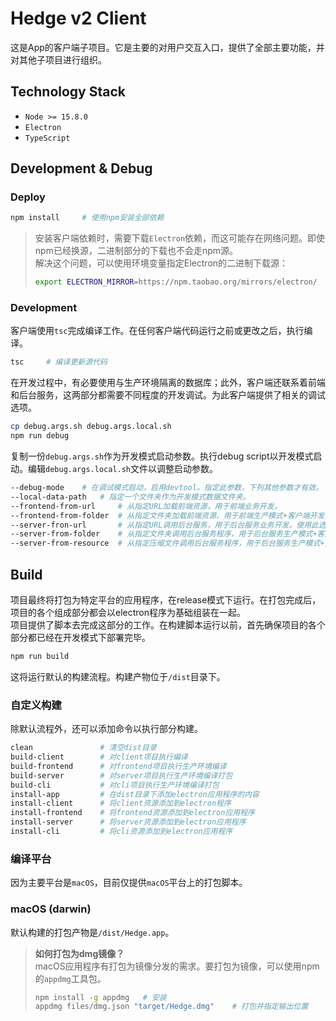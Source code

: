 # Hedge v2 Client
这是App的客户端子项目。它是主要的对用户交互入口，提供了全部主要功能，并对其他子项目进行组织。

## Technology Stack
* `Node >= 15.8.0`
* `Electron`
* `TypeScript`

## Development & Debug
### Deploy
```sh
npm install     # 使用npm安装全部依赖
```

> 安装客户端依赖时，需要下载`Electron`依赖，而这可能存在网络问题。即使npm已经换源，二进制部分的下载也不会走npm源。  
> 解决这个问题，可以使用环境变量指定Electron的二进制下载源：
> ```sh
> export ELECTRON_MIRROR=https://npm.taobao.org/mirrors/electron/
> ```

### Development
客户端使用`tsc`完成编译工作。在任何客户端代码运行之前或更改之后，执行编译。
```sh
tsc     # 编译更新源代码
```
在开发过程中，有必要使用与生产环境隔离的数据库；此外，客户端还联系着前端和后台服务，这两部分都需要不同程度的开发调试。为此客户端提供了相关的调试选项。  
```sh
cp debug.args.sh debug.args.local.sh
npm run debug
```
复制一份`debug.args.sh`作为开发模式启动参数。执行debug script以开发模式启动。编辑`debug.args.local.sh`文件以调整启动参数。
```sh
--debug-mode    # 在调试模式启动，启用devtool。指定此参数，下列其他参数才有效。
--local-data-path   # 指定一个文件夹作为开发模式数据文件夹。
--frontend-from-url     # 从指定URL加载前端资源，用于前端业务开发。
--frontend-from-folder  # 从指定文件夹加载前端资源，用于前端生产模式+客户端开发模式。
--server-fron-url       # 从指定URL调用后台服务，用于后台服务业务开发。使用此选项时后台服务启动管理功能被禁用。
--server-from-folder    # 从指定文件夹调用后台服务程序，用于后台服务生产模式+客户端开发模式。使用此选项时资源管理功能被禁用。
--server-from-resource  # 从指定压缩文件调用后台服务程序，用于后台服务生产模式+资源管理功能调试。
```

## Build
项目最终将打包为特定平台的应用程序，在release模式下运行。在打包完成后，项目的各个组成部分都会以electron程序为基础组装在一起。  
项目提供了脚本去完成这部分的工作。在构建脚本运行以前，首先确保项目的各个部分都已经在开发模式下部署完毕。
```sh
npm run build
```
这将运行默认的构建流程。构建产物位于`/dist`目录下。
### 自定义构建
除默认流程外，还可以添加命令以执行部分构建。
```sh
clean               # 清空dist目录
build-client        # 对client项目执行编译
build-frontend      # 对frontend项目执行生产环境编译
build-server        # 对server项目执行生产环境编译打包
build-cli           # 对cli项目执行生产环境编译打包
install-app         # 在dist目录下添加electron应用程序的内容
install-client      # 将client资源添加到electron程序
install-frontend    # 将frontend资源添加到electron应用程序
install-server      # 将server资源添加到electron应用程序
install-cli         # 将cli资源添加到electron应用程序
```
### 编译平台
因为主要平台是`macOS`，目前仅提供`macOS`平台上的打包脚本。
### macOS (darwin)
默认构建的打包产物是`/dist/Hedge.app`。

> **如何打包为dmg镜像？**  
> macOS应用程序有打包为镜像分发的需求。要打包为镜像，可以使用npm的`appdmg`工具包。
> ```bash
> npm install -g appdmg   # 安装
> appdmg files/dmg.json "target/Hedge.dmg"    # 打包并指定输出位置
> ```